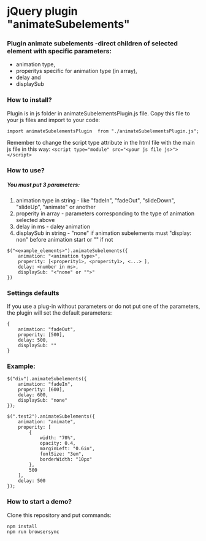 # jQuery plugin "animateSubelements"

### Plugin animate subelements -direct children of selected element with specific parameters: 
- animation type,  
- properitys specific for animation type (in array), 
- delay and 
- displaySub

### How to install?
Plugin is in js folder in animateSubelementsPlugin.js file. Copy this file to your js files and import to your code:
```
import animateSubelementsPlugin  from "./animateSubelementsPlugin.js";
```
Remember to change the script type attribute in the html file with the main js file in this way: ```<script type="module" src="<your js file js>"></script>```

### How to use?
##### You must put 3 parameters:
1. animation type in string - like "fadeIn", "fadeOut", "slideDown", "slideUp", "animate" or another 
2. properity in array -  parameters corresponding to the type of animation selected above
3. delay in ms - daley animation 
4. displaySub in string - "none" if animation subelements must "display: non" before animation start or "" if not

```
$("<example_elements>").animateSubelements({
 	animation: "<animation type>",
	properity: [<properity1>, <properity1>, <...> ],
	delay: <number in ms>,
	displaySub: "<"none" or "">"
})
```
### Settings defaults
If you use a plug-in without parameters or do not put one of the parameters, the plugin will set the default parameters:

```
{
	animation: "fadeOut",
	properity: [500],
	delay: 500,
	displaySub: ""
}
```

### Example:
```
$("div").animateSubelements({
    animation: "fadeIn",
    properity: [600],
    delay: 600,
    displaySub: "none"
});
```
```
$(".test2").animateSubelements({
    animation: "animate",
    properity: [
        {
            width: "70%",
            opacity: 0.4,
            marginLeft: "0.6in",
            fontSize: "3em",
            borderWidth: "10px"
        },
        500
    ],
    delay: 500
});
```
### How to start a demo?
Clone this repository and put commands:
```
npm install
npm run browsersync
```
